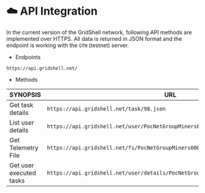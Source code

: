 # :cloud: API Integration

In the current version of the GridShell network, following API methods are implemented over HTTPS.
All data is returned in JSON format and the endpoint is working with the `GTN` (testnet) server.

* Endpoints

`https://api.gridshell.net/` 

* Methods 


| SYNOPSIS | URL |
| ------------- | ------------- |
| Get task details | `https://api.gridshell.net/task/98.json`  |
| List user details | `https://api.gridshell.net/user/PocNetGroupMiners00000000000000000000001.json` |
| Get Telemetry File | `https://api.gridshell.net/fs/PocNetGroupMiners00000000000000000000001filename` |
| Get user executed tasks | `https://api.gridshell.net/user/details/PocNetGroupMiners00000000000000000000001` |
